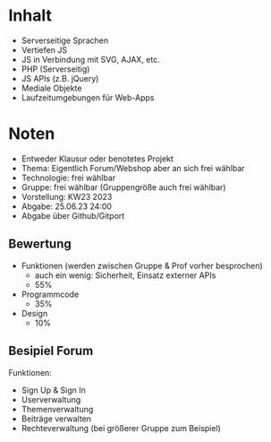 # Inhalt

-   Serverseitige Sprachen
-   Vertiefen JS
-   JS in Verbindung mit SVG, AJAX, etc.
-   PHP (Serverseitig)
-   JS APIs (z.B. jQuery)
-   Mediale Objekte
-   Laufzeitumgebungen für Web-Apps

# Noten

-   Entweder Klausur oder benotetes Projekt
-   Thema: Eigentlich Forum/Webshop aber an sich frei wählbar
-   Technologie: frei wählbar
-   Gruppe: frei wählbar (Gruppengröße auch frei wählbar)
-   Vorstellung: KW23 2023
-   Abgabe: 25.06.23 24:00
-   Abgabe über Github/Gitport

## Bewertung

-   Funktionen (werden zwischen Gruppe & Prof vorher besprochen)
    -   auch ein wenig: Sicherheit, Einsatz externer APIs
    -   55%
-   Programmcode
    -   35%
-   Design
    -   10%

## Besipiel Forum

Funktionen:

-   Sign Up & Sign In
-   Userverwaltung
-   Themenverwaltung
-   Beiträge verwalten
-   Rechteverwaltung (bei größerer Gruppe zum Beispiel)
